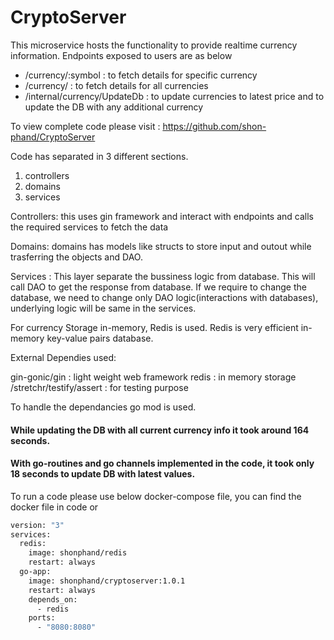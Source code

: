 # CryptoServer

This microservice hosts the functionality to provide realtime currency information. 
Endpoints exposed to users are as below

- /currency/:symbol           : to fetch details for specific currency
- /currency/                  : to fetch details for all currencies
- /internal/currency/UpdateDb : to update currencies to latest price and to update the DB with any additional currency

To view complete code please visit : https://github.com/shon-phand/CryptoServer 

Code has separated in 3 different sections.
1) controllers
2) domains
2) services

Controllers: this uses gin framework and interact with endpoints and calls the required services to fetch the data

Domains: domains has models like structs to store input and outout while trasferring the objects and DAO.

Services : This layer separate the bussiness logic from database. This will call DAO to get the response from database.
If we require to change the database, we need to change only DAO logic(interactions with databases), underlying logic will be same in the services.



For currency Storage in-memory, Redis is used. 
Redis is very efficient in-memory  key-value pairs database.

External Dependies used:

gin-gonic/gin  : light weight web framework
redis          : in memory storage
/stretchr/testify/assert : for testing purpose

To handle the dependancies go mod is used. 

#### While updating the DB with all current currency info it took around 164 seconds.
#### With go-routines and go channels implemented in the code, it took only 18 seconds to update DB with latest values.





To run a code please use below docker-compose file, you can find the docker file in code or 
```sh
version: "3"
services:
  redis:
    image: shonphand/redis
    restart: always
  go-app:
    image: shonphand/cryptoserver:1.0.1
    restart: always
    depends_on: 
      - redis
    ports:
      - "8080:8080"
      
```





